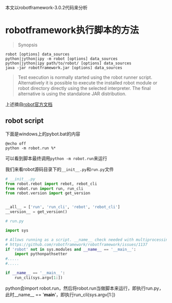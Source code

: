 本文以robotframework-3.0.2代码来分析

# robotframework执行脚本的方法

>Synopsis

```
robot [options] data_sources
python|jython|ipy -m robot [options] data_sources
python|jython|ipy path/to/robot/ [options] data_sources
java -jar robotframework.jar [options] data_sources
```
>Test execution is normally started using the robot runner script. Alternatively it is possible to execute the installed robot module or robot directory directly using the selected interpreter. The final alternative is using the standalone JAR distribution.

上述摘自[robot官方文档](http://robotframework.org/robotframework/latest/RobotFrameworkUserGuide.html#executing-test-cases)

## robot script

下面是windows上的pybot.bat的内容
```
@echo off
python -m robot.run %*
```

可以看到脚本最终调用`python -m robot.run`来运行

我们来看robot源码目录下的`__init__.py`和`run.py`文件


```python
# __init__.py
from robot.rebot import rebot, rebot_cli
from robot.run import run, run_cli
from robot.version import get_version


__all__ = ['run', 'run_cli', 'rebot', 'rebot_cli']
__version__ = get_version()
```

```python
# run.py

import sys

# Allows running as a script. __name__ check needed with multiprocessing:
# https://github.com/robotframework/robotframework/issues/1137
if 'robot' not in sys.modules and __name__ == '__main__':
    import pythonpathsetter
#.....
#.....

if __name__ == '__main__':
    run_cli(sys.argv[1:])
```

python会import robot.run，然后将robot.run当做脚本来运行，即执行run.py，此时__name__ == '__main__'，即执行run_cli(sys.argv[1:])




